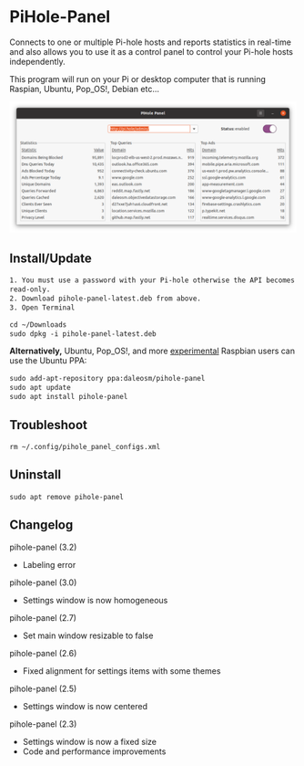 # PiHole-Panel
Connects to one or multiple Pi-hole hosts and reports statistics in real-time and also allows you to use it as a control panel to control your Pi-hole hosts independently. 

This program will run on your Pi or desktop computer that is running Raspian, Ubuntu, Pop_OS!, Debian etc...

![](pihole-panel.png)

## Install/Update
```
1. You must use a password with your Pi-hole otherwise the API becomes read-only.
2. Download pihole-panel-latest.deb from above.
3. Open Terminal
```
```
cd ~/Downloads
sudo dpkg -i pihole-panel-latest.deb
```

**Alternatively,** Ubuntu, Pop_OS!, and more [experimental](https://raspberrypi.stackexchange.com/questions/44622/how-to-add-ppa-entries-manually-on-raspberry-pi) Raspbian users can use the Ubuntu PPA:
```
sudo add-apt-repository ppa:daleosm/pihole-panel
sudo apt update
sudo apt install pihole-panel
```

## Troubleshoot
```
rm ~/.config/pihole_panel_configs.xml
```

## Uninstall
```
sudo apt remove pihole-panel
```

## Changelog
pihole-panel (3.2)

  * Labeling error
  
pihole-panel (3.0)

  * Settings window is now homogeneous
 
pihole-panel (2.7)

  * Set main window resizable to false

pihole-panel (2.6)

  * Fixed alignment for settings items with some themes
  
  
pihole-panel (2.5)

  * Settings window is now centered

pihole-panel (2.3)

  * Settings window is now a fixed size
  * Code and performance improvements